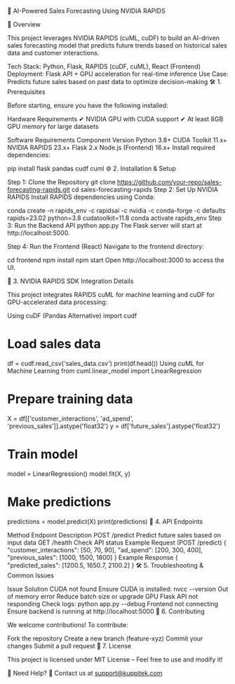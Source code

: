 🚀 AI-Powered Sales Forecasting Using NVIDIA RAPIDS

📌 Overview

This project leverages NVIDIA RAPIDS (cuML, cuDF) to build an AI-driven sales forecasting model that predicts future trends based on historical sales data and customer interactions.

Tech Stack: Python, Flask, RAPIDS (cuDF, cuML), React (Frontend)
Deployment: Flask API + GPU acceleration for real-time inference
Use Case: Predicts future sales based on past data to optimize decision-making
🛠 1. Prerequisites

Before starting, ensure you have the following installed:

Hardware Requirements
✔ NVIDIA GPU with CUDA support
✔ At least 8GB GPU memory for large datasets

Software Requirements
Component	Version
Python	3.8+
CUDA Toolkit	11.x+
NVIDIA RAPIDS	23.x+
Flask	2.x
Node.js (Frontend)	16.x+
Install required dependencies:

pip install flask pandas cudf cuml
⚙️ 2. Installation & Setup

Step 1: Clone the Repository
git clone https://github.com/your-repo/sales-forecasting-rapids.git
cd sales-forecasting-rapids
Step 2: Set Up NVIDIA RAPIDS
Install RAPIDS dependencies using Conda:

conda create -n rapids_env -c rapidsai -c nvidia -c conda-forge -c defaults rapids=23.02 python=3.8 cudatoolkit=11.8
conda activate rapids_env
Step 3: Run the Backend API
python app.py
The Flask server will start at http://localhost:5000.

Step 4: Run the Frontend (React)
Navigate to the frontend directory:

cd frontend
npm install
npm start
Open http://localhost:3000 to access the UI.

🚀 3. NVIDIA RAPIDS SDK Integration Details

This project integrates RAPIDS cuML for machine learning and cuDF for GPU-accelerated data processing:

Using cuDF (Pandas Alternative)
import cudf  

# Load sales data
df = cudf.read_csv('sales_data.csv')
print(df.head())
Using cuML for Machine Learning
from cuml.linear_model import LinearRegression  

# Prepare training data
X = df[['customer_interactions', 'ad_spend', 'previous_sales']].astype('float32')
y = df['future_sales'].astype('float32')

# Train model
model = LinearRegression()
model.fit(X, y)

# Make predictions
predictions = model.predict(X)
print(predictions)
🔗 4. API Endpoints

Method	Endpoint	Description
POST	/predict	Predict future sales based on input data
GET	/health	Check API status
Example Request (POST /predict)
{
    "customer_interactions": [50, 70, 90],
    "ad_spend": [200, 300, 400],
    "previous_sales": [1000, 1500, 1800]
}
Example Response
{
    "predicted_sales": [1200.5, 1650.7, 2100.2]
}
🛠 5. Troubleshooting & Common Issues

Issue	Solution
CUDA not found	Ensure CUDA is installed: nvcc --version
Out of memory error	Reduce batch size or upgrade GPU
Flask API not responding	Check logs: python app.py --debug
Frontend not connecting	Ensure backend is running at http://localhost:5000
📜 6. Contributing

We welcome contributions! To contribute:

Fork the repository
Create a new branch (feature-xyz)
Commit your changes
Submit a pull request
📄 7. License

This project is licensed under MIT License – Feel free to use and modify it!

🚀 Need Help?
📧 Contact us at support@kuppitek.com

